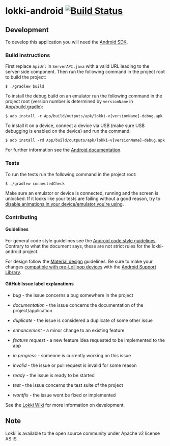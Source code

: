 lokki-android [![Build Status](https://travis-ci.org/TheSoftwareFactory/lokki-android.svg)](https://travis-ci.org/TheSoftwareFactory/lokki-android)
=======================

Development
-----------
To develop this application you will need the [Android SDK](http://developer.android.com/sdk/index.html).

### Build instructions

First replace `ApiUrl` in `ServerAPI.java` with a valid URL leading to the server-side component.
Then run the following command in the project root to build the project:

```
$ ./gradlew build
```

To install the debug build on an emulator run the following command in the project root (version number is determined by `versionName` in [App/build.gradle](App/build.gradle)):

```
$ adb install -r App/build/outputs/apk/lokki-v[versionName]-debug.apk
```

To install it on a device, connect a device via USB (make sure USB debugging is enabled on the device) and run the command:

```
$ adb install -rd App/build/outputs/apk/lokki-v[versionName]-debug.apk
```

For further information see the [Android documentation](http://developer.android.com/tools/building/building-cmdline.html).

### Tests

To run the tests run the following command in the project root:

```
$ ./gradlew connectedCheck
```

Make sure an emulator or device is connected, running and the screen is unlocked. If it looks like your tests are failing without a good reason, try to [disable animations in your device/emulator you're using](http://lifehacker.com/disable-animations-on-android-to-improve-performance-1583554900).

### Contributing

#### Guidelines

For general code style guidelines see the [Android code style guidelines](http://source.android.com/source/code-style.html). Contrary to what the document says, these are not strict rules for the lokki-android project.

For design follow the [Material design](http://www.google.com/design/spec/material-design/introduction.html) guidelines. Be sure to make your changes [compatible with pre-Lollipop devices](http://android-developers.blogspot.fi/2014/10/appcompat-v21-material-design-for-pre.html) with the [Android Support Library](https://developer.android.com/training/material/compatibility.html#SupportLib).

#### GitHub Issue label explanations

+ *bug* - the issue concerns a bug somewhere in the project

+ *documentation* - the issue concerns the documentation of the project/application

+ *duplicate* - the issue is considered a duplicate of some other issue

+ *enhancement* - a minor change to an existing feature

+ *feature request* - a new feature idea requested to be implemented to the app

+ *in progress* - someone is currently working on this issue

+ *invalid* - the issue or pull request is invalid for some reason

+ *ready* - the issue is ready to be started

+ *test* - the issue concerns the test suite of the project

+ *wontfix* - the issue wont be fixed or implemented


See the [Lokki Wiki](https://github.com/TheSoftwareFactory/lokki/wiki) for more information on development.



Note
----

Lokki is available to the open source community under Apache v2 license AS IS.

